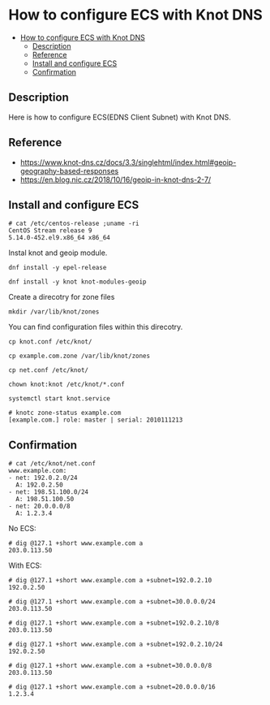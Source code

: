 # How to configure ECS with Knot DNS

- [How to configure ECS with Knot DNS](#how-to-configure-ecs-with-knot-dns)
  - [Description](#description)
  - [Reference](#reference)
  - [Install and configure ECS](#install-and-configure-ecs)
  - [Confirmation](#confirmation)


## Description

Here is how to configure ECS(EDNS Client Subnet) with Knot DNS.

## Reference

- https://www.knot-dns.cz/docs/3.3/singlehtml/index.html#geoip-geography-based-responses
- https://en.blog.nic.cz/2018/10/16/geoip-in-knot-dns-2-7/

## Install and configure ECS

```
# cat /etc/centos-release ;uname -ri
CentOS Stream release 9
5.14.0-452.el9.x86_64 x86_64
```

Instal knot and geoip module.
```
dnf install -y epel-release
```
```
dnf install -y knot knot-modules-geoip
```

Create a direcotry for zone files
```
mkdir /var/lib/knot/zones
```

You can find configuration files within this direcotry.
```
cp knot.conf /etc/knot/
```

```
cp example.com.zone /var/lib/knot/zones
```

```
cp net.conf /etc/knot/
```

```
chown knot:knot /etc/knot/*.conf
```

```
systemctl start knot.service
```

```
# knotc zone-status example.com
[example.com.] role: master | serial: 2010111213
```

## Confirmation

```
# cat /etc/knot/net.conf
www.example.com:
- net: 192.0.2.0/24
  A: 192.0.2.50
- net: 198.51.100.0/24
  A: 198.51.100.50
- net: 20.0.0.0/8
  A: 1.2.3.4
```

No ECS:
```
# dig @127.1 +short www.example.com a
203.0.113.50
```

With ECS:
```
# dig @127.1 +short www.example.com a +subnet=192.0.2.10
192.0.2.50

# dig @127.1 +short www.example.com a +subnet=30.0.0.0/24
203.0.113.50

# dig @127.1 +short www.example.com a +subnet=192.0.2.10/8
203.0.113.50

# dig @127.1 +short www.example.com a +subnet=192.0.2.10/24
192.0.2.50

# dig @127.1 +short www.example.com a +subnet=30.0.0.0/8
203.0.113.50

# dig @127.1 +short www.example.com a +subnet=20.0.0.0/16
1.2.3.4
```
